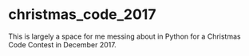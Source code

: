 # christmas_code_2017

This is largely a space for me messing about in Python for a Christmas Code Contest in December 2017.
